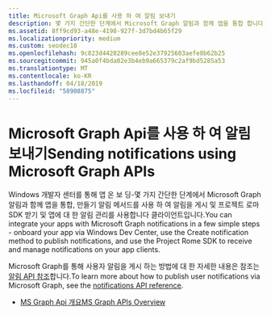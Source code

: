 ```yaml
---
title: Microsoft Graph Api를 사용 하 여 알림 보내기
description: 몇 가지 간단한 단계에서 Microsoft Graph 알림과 함께 앱을 통합 합니다.
ms.assetid: 8ff9cd93-a48e-4198-927f-3d7bd4b65f29
ms.localizationpriority: medium
ms.custom: seodec18
ms.openlocfilehash: 9c823d4428289cee8e52e37925603aefe8b62b25
ms.sourcegitcommit: 945a0f4bda02e3b4eb9a665379c2af9bd5285a53
ms.translationtype: MT
ms.contentlocale: ko-KR
ms.lasthandoff: 04/18/2019
ms.locfileid: "58908875"
---
```

# <a name="sending-notifications-using-microsoft-graph-apis"></a><span data-ttu-id="c5127-103">Microsoft Graph Api를 사용 하 여 알림 보내기</span><span class="sxs-lookup"><span data-stu-id="c5127-103">Sending notifications using Microsoft Graph APIs</span></span>

<span data-ttu-id="c5127-104">Windows 개발자 센터를 통해 앱 온 보 딩-몇 가지 간단한 단계에서 Microsoft Graph 알림과 함께 앱을 통합, 만들기 알림 메서드를 사용 하 여 알림을 게시 및 프로젝트 로마 SDK 받기 및 앱에 대 한 알림 관리를 사용합니다 클라이언트입니다.</span><span class="sxs-lookup"><span data-stu-id="c5127-104">You can integrate your apps with Microsoft Graph notifications in a few simple steps - onboard your app via Windows Dev Center, use the Create notification method to publish notifications, and use the Project Rome SDK to receive and manage notifications on your app clients.</span></span>

<span data-ttu-id="c5127-105">Microsoft Graph를 통해 사용자 알림을 게시 하는 방법에 대 한 자세한 내용은 참조는 [알림 API 참조](https://developer.microsoft.com/graph/docs/api-reference/beta/resources/notifications-api-overview)합니다.</span><span class="sxs-lookup"><span data-stu-id="c5127-105">To learn more about how to publish user notifications via Microsoft Graph, see the [notifications API reference](https://developer.microsoft.com/graph/docs/api-reference/beta/resources/notifications-api-overview).</span></span>

* [<span data-ttu-id="c5127-106">MS Graph Api 개요</span><span class="sxs-lookup"><span data-stu-id="c5127-106">MS Graph APIs Overview</span></span>](https://developer.microsoft.com/en-us/graph/docs/concepts/notifications-concept-overview)
